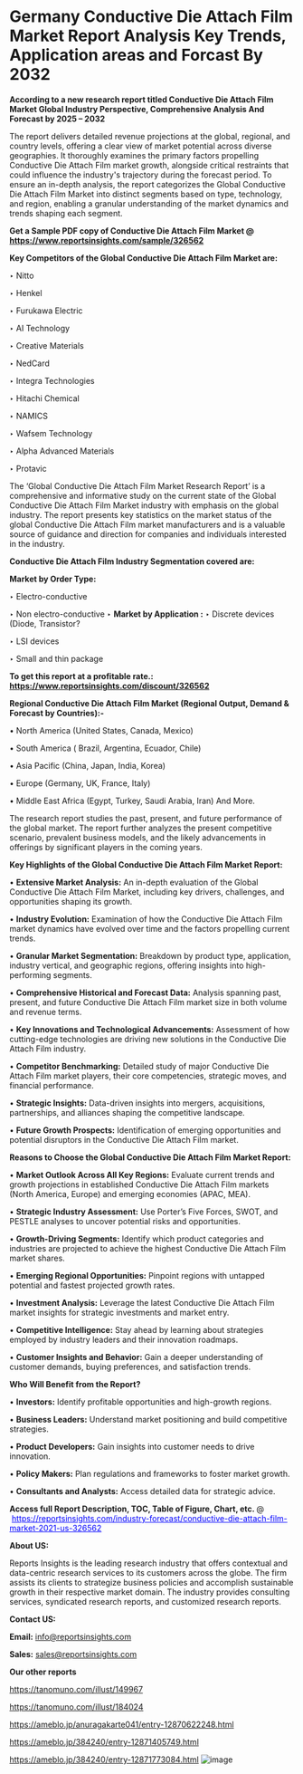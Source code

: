 # Germany Conductive Die Attach Film Market Report Analysis Key Trends, Application areas and Forcast By 2032

<strong>According to a new research report titled Conductive Die Attach Film Market Global Industry Perspective, Comprehensive Analysis And Forecast by 2025 – 2032</strong>

The report delivers detailed revenue projections at the global, regional, and country levels, offering a clear view of market potential across diverse geographies. It thoroughly examines the primary factors propelling Conductive Die Attach Film market growth, alongside critical restraints that could influence the industry's trajectory during the forecast period. To ensure an in-depth analysis, the report categorizes the Global Conductive Die Attach Film Market into distinct segments based on type, technology, and region, enabling a granular understanding of the market dynamics and trends shaping each segment.

<strong>Get a Sample PDF copy of Conductive Die Attach Film Market </strong><strong>@<a href=https://www.reportsinsights.com/sample/326562 style=color:#0000ff;> https://www.reportsinsights.com/sample/326562</a></strong></font>

<strong>Key Competitors of the Global Conductive Die Attach Film Market are:</strong>

‣ Nitto

‣ Henkel

‣ Furukawa Electric

‣ AI Technology

‣ Creative Materials

‣ NedCard

‣ Integra Technologies

‣ Hitachi Chemical

‣ NAMICS

‣ Wafsem Technology

‣ Alpha Advanced Materials

‣ Protavic

The ‘Global Conductive Die Attach Film Market Research Report’ is a comprehensive and informative study on the current state of the Global Conductive Die Attach Film Market industry with emphasis on the global industry. The report presents key statistics on the market status of the global Conductive Die Attach Film market manufacturers and is a valuable source of guidance and direction for companies and individuals interested in the industry.

<strong>Conductive Die Attach Film Industry Segmentation covered are:</strong>

<strong>Market by Order Type: </strong>

‣ Electro-conductive

‣ Non electro-conductive
‣ 
<strong>Market by Application :</strong>
‣ Discrete devices (Diode, Transistor?

‣ LSI devices

‣ Small and thin package

<strong>To get this report at a profitable rate.: <a href=https://www.reportsinsights.com/discount/326562 style=color:#0000ff;>https://www.reportsinsights.com/discount/326562</a></strong></font>

<strong>Regional Conductive Die Attach Film Market (Regional Output, Demand &amp; Forecast by Countries):-</strong>

• North America (United States, Canada, Mexico)

• South America ( Brazil, Argentina, Ecuador, Chile)

• Asia Pacific (China, Japan, India, Korea)

• Europe (Germany, UK, France, Italy)

• Middle East Africa (Egypt, Turkey, Saudi Arabia, Iran) And More.

The research report studies the past, present, and future performance of the global market. The report further analyzes the present competitive scenario, prevalent business models, and the likely advancements in offerings by significant players in the coming years.

<strong>Key Highlights of the Global Conductive Die Attach Film Market Report:</strong>

• <strong>Extensive Market Analysis:</strong> An in-depth evaluation of the Global Conductive Die Attach Film Market, including key drivers, challenges, and opportunities shaping its growth.

• <strong>Industry Evolution:</strong> Examination of how the Conductive Die Attach Film market dynamics have evolved over time and the factors propelling current trends.

• <strong>Granular Market Segmentation:</strong> Breakdown by product type, application, industry vertical, and geographic regions, offering insights into high-performing segments.

• <strong>Comprehensive Historical and Forecast Data:</strong> Analysis spanning past, present, and future Conductive Die Attach Film market size in both volume and revenue terms.

• <strong>Key Innovations and Technological Advancements:</strong> Assessment of how cutting-edge technologies are driving new solutions in the Conductive Die Attach Film industry.

• <strong>Competitor Benchmarking:</strong> Detailed study of major Conductive Die Attach Film market players, their core competencies, strategic moves, and financial performance.

• <strong>Strategic Insights:</strong> Data-driven insights into mergers, acquisitions, partnerships, and alliances shaping the competitive landscape.

• <strong>Future Growth Prospects:</strong> Identification of emerging opportunities and potential disruptors in the Conductive Die Attach Film market.

<strong>Reasons to Choose the Global Conductive Die Attach Film Market Report:</strong>

• <strong>Market Outlook Across All Key Regions:</strong> Evaluate current trends and growth projections in established Conductive Die Attach Film markets (North America, Europe) and emerging economies (APAC, MEA).

• <strong>Strategic Industry Assessment:</strong> Use Porter’s Five Forces, SWOT, and PESTLE analyses to uncover potential risks and opportunities.

• <strong>Growth-Driving Segments:</strong> Identify which product categories and industries are projected to achieve the highest Conductive Die Attach Film market shares.

• <strong>Emerging Regional Opportunities:</strong> Pinpoint regions with untapped potential and fastest projected growth rates.

• <strong>Investment Analysis:</strong> Leverage the latest Conductive Die Attach Film market insights for strategic investments and market entry.

• <strong>Competitive Intelligence:</strong> Stay ahead by learning about strategies employed by industry leaders and their innovation roadmaps.

• <strong>Customer Insights and Behavior:</strong> Gain a deeper understanding of customer demands, buying preferences, and satisfaction trends.

<strong>Who Will Benefit from the Report?</strong>

• <strong>Investors:</strong> Identify profitable opportunities and high-growth regions.

• <strong>Business Leaders:</strong> Understand market positioning and build competitive strategies.

• <strong>Product Developers:</strong> Gain insights into customer needs to drive innovation.

• <strong>Policy Makers:</strong> Plan regulations and frameworks to foster market growth.

• <strong>Consultants and Analysts:</strong> Access detailed data for strategic advice.
</ul>
<strong>Access full Report Description, TOC, Table of Figure, Chart, etc. </strong>@  <a href=https://reportsinsights.com/industry-forecast/conductive-die-attach-film-market-2021-us-326562 style=color:#0000ff;>https://reportsinsights.com/industry-forecast/conductive-die-attach-film-market-2021-us-326562</a></font>

<strong><strong>About US</strong>:</strong>

Reports Insights is the leading research industry that offers contextual and data-centric research services to its customers across the globe. The firm assists its clients to strategize business policies and accomplish sustainable growth in their respective market domain. The industry provides consulting services, syndicated research reports, and customized research reports.

<strong>Contact US:</strong>

<p class=""""><b>Email:</b> <a href=mailto:info@reportsinsights.com>info@reportsinsights.com</a></p>
<p class=""""><b>Sales:</b> <a href=mailto:sales@reportsinsights.com>sales@reportsinsights.com</a></p>

<strong>Our other reports</strong>

<a href=https://tanomuno.com/illust/149967>https://tanomuno.com/illust/149967</a>

<a href=https://tanomuno.com/illust/184024>https://tanomuno.com/illust/184024</a>

<a href=https://ameblo.jp/anuragakarte041/entry-12870622248.html>https://ameblo.jp/anuragakarte041/entry-12870622248.html</a>

<a href=https://ameblo.jp/384240/entry-12871405749.html>https://ameblo.jp/384240/entry-12871405749.html</a>

<a href=https://ameblo.jp/384240/entry-12871773084.html>https://ameblo.jp/384240/entry-12871773084.html</a>
![image](https://github.com/user-attachments/assets/59ee3bd2-2dff-4819-a1be-c524fb76dc93)
